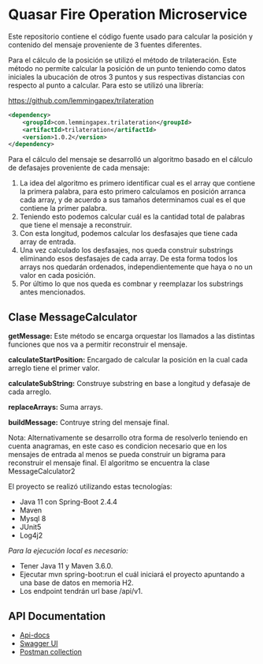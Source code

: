 # Quasar Fire Operation Microservice

Este repositorio contiene el código fuente usado para calcular la posición y contenido del mensaje proveniente de 3 fuentes diferentes.

Para el cálculo de la posición se utilizó el método de trilateración. Este método no permite calcular la posición de un punto teniendo como datos iniciales la ubucación de otros 3 puntos y sus respectivas distancias con respecto al punto a calcular. Para esto se utilizó una librería:

https://github.com/lemmingapex/trilateration

```xml
<dependency>
    <groupId>com.lemmingapex.trilateration</groupId>
    <artifactId>trilateration</artifactId>
    <version>1.0.2</version>
</dependency>
```



Para el cálculo del mensaje se desarrolló un algoritmo basado en el cálculo de defasajes proveniente de cada mensaje:


1. La idea del algoritmo es primero identificar cual es el array que contiene la primera palabra, para esto primero calculamos en posición arranca cada array, y de acuerdo a sus tamaños determinamos cual es el que contiene la primer palabra.
2. Teniendo esto podemos calcular cuál es la cantidad total de palabras que tiene el mensaje a reconstruir.
3. Con esta longitud, podemos calcular los desfasajes que tiene cada array de entrada.
4. Una vez calculado los desfasajes, nos queda construir substrings eliminando esos desfasajes de cada array. De esta forma todos los arrays nos quedarán ordenados, independientemente que haya o no un valor en cada posición.
5. Por último lo que nos queda es combnar y reemplazar los substrings antes mencionados.




## Clase MessageCalculator
**getMessage:** Este método se encarga orquestar los llamados a las distintas funciones que nos va a permitir reconstruir el mensaje.

**calculateStartPosition:** Encargado de calcular la posición en la cual cada arreglo tiene el primer valor.

**calculateSubString:** Construye substring en base a longitud y defasaje de cada arreglo.

**replaceArrays:** Suma arrays.

**buildMessage:** Contruye string del mensaje final.



Nota: Alternativamente se desarrollo otra forma de resolverlo teniendo en cuenta anagramas, en este caso es condicion necesario que en los mensajes de entrada al menos se pueda construir un bigrama para reconstruir el mensaje final. El algoritmo se encuentra la clase MessageCalculator2

El proyecto se realizó utilizando estas tecnologías:

* Java 11 con Spring-Boot 2.4.4
* Maven
* Mysql 8 
* JUnit5
* Log4j2


*Para la ejecución local es necesario:*
- Tener Java 11 y Maven 3.6.0.
- Ejecutar mvn spring-boot:run el cuál iniciará el proyecto apuntando a una base de datos en memoria H2.
- Los endpoint tendrán url base /api/v1.


## API Documentation

* [Api-docs](https://quasar-ms.rj.r.appspot.com/v2/api-docs)
* [Swagger UI](https://quasar-ms.rj.r.appspot.com/swagger-ui.html#/)
* [Postman collection](https://drive.google.com/file/d/1P_FM_2YQqmUDyu2brJB3x4F0_acGaJiE/view?usp=sharing)
 